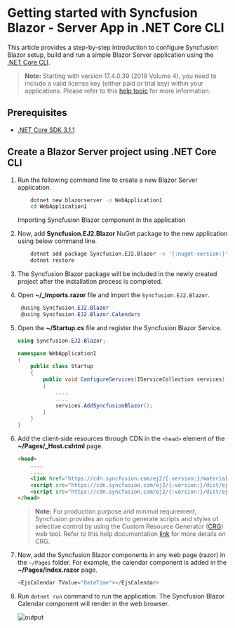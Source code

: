 <!-- markdownlint-disable MD024 -->

# Getting started with Syncfusion Blazor - Server App in .NET Core CLI

This article provides a step-by-step introduction to configure Syncfusion Blazor setup, build and run a simple Blazor Server application using the [.NET Core CLI](https://dotnet.microsoft.com/download/dotnet-core/3.1).

> **Note:** Starting with version 17.4.0.39 (2019 Volume 4), you need to include a valid license key (either paid or trial key) within your applications. Please refer to this [help topic](https://help.syncfusion.com/common/essential-studio/licensing/license-key#blazor) for more information.

## Prerequisites

* [.NET Core SDK 3.1.1](https://dotnet.microsoft.com/download/dotnet-core/3.1)

## Create a Blazor Server project using .NET Core CLI

1. Run the following command line to create a new Blazor Server application.
  
    ```bash
        dotnet new blazorserver -o WebApplication1
        cd WebApplication1
    ```

   Importing Syncfusion Blazor component in the application

2. Now, add **Syncfusion.EJ2.Blazor** NuGet package to the new application using below command line.

    ```bash
        dotnet add package Syncfusion.EJ2.Blazor -v '{:nuget-version:}'
        dotnet restore
    ```

3. The Syncfusion Blazor package will be included in the newly created project after the installation process is completed.

4. Open **~/_Imports.razor** file and import the `Syncfusion.EJ2.Blazor`.

   ```csharp
    @using Syncfusion.EJ2.Blazor
    @using Syncfusion.EJ2.Blazor.Calendars
    ```

5. Open the **~/Startup.cs** file and register the Syncfusion Blazor Service.

    ```csharp
    using Syncfusion.EJ2.Blazor;

    namespace WebApplication1
    {
        public class Startup
        {
            public void ConfigureServices(IServiceCollection services)
            {
                ....
                ....
                services.AddSyncfusionBlazor();
            }
        }
    }
    ```

6. Add the client-side resources through CDN in the `<head>` element of the **~/Pages/_Host.cshtml** page.

    ```html
    <head>
        ....
        ....
        <link href="https://cdn.syncfusion.com/ej2/{:version:}/material.css" rel="stylesheet" />
        <script src="https://cdn.syncfusion.com/ej2/{:version:}/dist/ej2.min.js"></script>
        <script src="https://cdn.syncfusion.com/ej2/{:version:}/dist/ejs.interop.min.js"></script>
    </head>
    ```

    > **Note:** For production purpose and minimal requirement, Syncfusion provides an option to generate scripts and styles of selective control by using the Custom Resource Generator ([CRG](https://crg.syncfusion.com/)) web tool. Refer to this help documentation [link](../common/custom-resource-generator) for more details on CRG.

7. Now, add the Syncfusion Blazor components in any web page (razor) in the `~/Pages` folder. For example, the calendar component is added in the **~/Pages/Index.razor** page.

    ```csharp
    <EjsCalendar TValue="DateTime"></EjsCalendar>
    ```

8. Run `dotnet run` command to run the application. The Syncfusion Blazor Calendar component will render in the web browser.

    ![output](images/browser-output.png)
